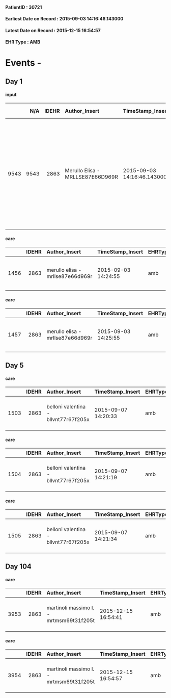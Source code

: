 
#### PatientID : 30721
#### Earliest Date on Record : 2015-09-03 14:16:46.143000
#### Latest Date on Record : 2015-12-15 16:54:57
#### EHR Type : AMB

# Events - 

## Day 1

#### input
|      |    N/A |   IDEHR | Author_Insert                    | TimeStamp_Insert           | EHRType   |   PatientID |   IDDigitalSignDocument | persone_vicine   |   Unnamed: 0_x.1 |   IDANAMNESI_SOCIALE | Patient   | FamigliaAltro   | Paziente_T   | FamigliaAltro_T   |   Non_Rilevabile_x.1 | Note_Non_Rilevabile_x.1   | opt_Problemi   | Note_I                                                                                                                                                                                                     | ds_note_timori                                                                                                                     | chk_contr_sintomi   | chk_competenza                                 | opt_paziente_a   | opt_famiglia_a   | opt_adeguatezza   | ds_note_ad                                                                                           | opt_paziente_solo   | ds_note_con               | opt_presente_assente   | Caregiver_principale                                                 | ds_familiari_coinv   | opt_necessario   | opt_risorse_ec   | opt_paziente_psi   | opt_Ins_vol   | ds_note_prio                                                                                                                | opt_inv_civile   | Needs     | Domestic partnership   | opt_famiglia_psi   |
|-----:|-------:|--------:|:---------------------------------|:---------------------------|:----------|------------:|------------------------:|:-----------------|-----------------:|---------------------:|:----------|:----------------|:-------------|:------------------|---------------------:|:--------------------------|:---------------|:-----------------------------------------------------------------------------------------------------------------------------------------------------------------------------------------------------------|:-----------------------------------------------------------------------------------------------------------------------------------|:--------------------|:-----------------------------------------------|:-----------------|:-----------------|:------------------|:-----------------------------------------------------------------------------------------------------|:--------------------|:--------------------------|:-----------------------|:---------------------------------------------------------------------|:---------------------|:-----------------|:-----------------|:-------------------|:--------------|:----------------------------------------------------------------------------------------------------------------------------|:-----------------|:----------|:-----------------------|:-------------------|
| 9543 |   9543 |    2863 | Merullo Elisa - MRLLSE87E66D969R | 2015-09-03 14:16:46.143000 | AMB       |       30721 |                  129965 | N/A              |             1282 |                  848 | Si#1      | Si#1            | Si#1         | Si#1              |                    0 | NR                        | Si#1           | La pz √® informata di tutto compresa la prognosi e la figlia riferisce che ha assunto un atteggiamento aggressivo nei loro confronti. Il coniuge e le figlie sono informati ed il coniuge √® molto provato | La figlia ha paura che il pap√† non riesca a gestire l'intera assistenza visto lo stato emotivo in cui in questo momento si trova. | controllo sintomi#0 | competenza/capacit√† assistenziale caregiver#0 | Indefinite#2     | Congruenti#1     | Da valutare#2     | Sono presenti le due figlie ed il coniuge. Non ci sono altri parenti o familiari che possano aiutare | No#0                | La pz vive con il coniuge | Presente#1             | Coniuge anche se lascer√≤ alla famiglia alcuni nominativi di badanti | Daughters            | Si#1             | Adeguate#1       | No#0               | Si#1          | Il bisogno espresso √® a livello clinico/assistenziale. Spiegato il senso della nostra assistenza ed il setting domiciliare | No#0             | Clinici#0 | Coniuge/Convivente#0   | No#0               |

#### care
|      |   IDEHR | Author_Insert                    | TimeStamp_Insert    | EHRType   |   PatientID |   IDGESTIONE_AUSILI |   ds_ncons |   opt_annulla_consegna | dt_Ric_consegna     | dt_ric_cons_forn    | opt_ausilio                             |
|-----:|--------:|:---------------------------------|:--------------------|:----------|------------:|--------------------:|-----------:|-----------------------:|:--------------------|:--------------------|:----------------------------------------|
| 1456 |    2863 | merullo elisa - mrllse87e66d969r | 2015-09-03 14:24:55 | amb       |       30721 |                1300 |      25961 |                      0 | 2015-08-27 00:00:00 | 2015-08-27 00:00:00 | antid air mattress with compressor # 16 |

#### care
|      |   IDEHR | Author_Insert                    | TimeStamp_Insert    | EHRType   |   PatientID |   IDGESTIONE_AUSILI |   ds_ncons |   opt_annulla_consegna | dt_Ric_consegna     | dt_ric_cons_forn    | opt_ausilio                                     |
|-----:|--------:|:---------------------------------|:--------------------|:----------|------------:|--------------------:|-----------:|-----------------------:|:--------------------|:--------------------|:------------------------------------------------|
| 1457 |    2863 | merullo elisa - mrllse87e66d969r | 2015-09-03 14:25:55 | amb       |       30721 |                1301 |      25961 |                      0 | 2015-08-27 00:00:00 | 2015-08-27 00:00:00 | electronic articulated bed with side rails # 14 |


## Day 5

#### care
|      |   IDEHR | Author_Insert                        | TimeStamp_Insert    | EHRType   |   PatientID |   IDGESTIONE_AUSILI |   ds_ncons |   ds_nritiro |   opt_annulla_consegna | dt_Ric_consegna     | dt_ric_cons_forn    | dt_ric_ritiro_forn   | opt_ausilio                                     |
|-----:|--------:|:-------------------------------------|:--------------------|:----------|------------:|--------------------:|-----------:|-------------:|-----------------------:|:--------------------|:--------------------|:---------------------|:------------------------------------------------|
| 1503 |    2863 | belloni valentina - bllvnt77r67f205x | 2015-09-07 14:20:33 | amb       |       30721 |                1347 |      25961 |        26026 |                      0 | 2015-08-27 00:00:00 | 2015-08-27 00:00:00 | 2015-09-07 00:00:00  | electronic articulated bed with side rails # 14 |

#### care
|      |   IDEHR | Author_Insert                        | TimeStamp_Insert    | EHRType   |   PatientID |   IDGESTIONE_AUSILI |   ds_ncons |   ds_nritiro |   opt_annulla_consegna | dt_Ric_consegna     | dt_ric_cons_forn    | dt_ric_ritiro       | dt_ric_ritiro_forn   | opt_ausilio                             |
|-----:|--------:|:-------------------------------------|:--------------------|:----------|------------:|--------------------:|-----------:|-------------:|-----------------------:|:--------------------|:--------------------|:--------------------|:---------------------|:----------------------------------------|
| 1504 |    2863 | belloni valentina - bllvnt77r67f205x | 2015-09-07 14:21:19 | amb       |       30721 |                1348 |      25961 |        26026 |                      0 | 2015-08-27 00:00:00 | 2015-08-27 00:00:00 | 2015-09-07 00:00:00 | 2015-09-07 00:00:00  | antid air mattress with compressor # 16 |

#### care
|      |   IDEHR | Author_Insert                        | TimeStamp_Insert    | EHRType   |   PatientID |   IDGESTIONE_AUSILI |   ds_ncons |   ds_nritiro |   opt_annulla_consegna | dt_Ric_consegna     | dt_ric_cons_forn    | dt_ric_ritiro       | dt_ric_ritiro_forn   | opt_ausilio                                     |
|-----:|--------:|:-------------------------------------|:--------------------|:----------|------------:|--------------------:|-----------:|-------------:|-----------------------:|:--------------------|:--------------------|:--------------------|:---------------------|:------------------------------------------------|
| 1505 |    2863 | belloni valentina - bllvnt77r67f205x | 2015-09-07 14:21:34 | amb       |       30721 |                1349 |      25961 |        26026 |                      0 | 2015-08-27 00:00:00 | 2015-08-27 00:00:00 | 2015-09-07 00:00:00 | 2015-09-07 00:00:00  | electronic articulated bed with side rails # 14 |


## Day 104

#### care
|      |   IDEHR | Author_Insert                           | TimeStamp_Insert    | EHRType   |   PatientID |   IDGESTIONE_AUSILI |   ds_ncons |   ds_nritiro | dt_ritiro           |   opt_annulla_consegna | dt_Ric_consegna     | dt_ric_cons_forn    | dt_ric_ritiro       | dt_ric_ritiro_forn   | opt_ausilio                                     |
|-----:|--------:|:----------------------------------------|:--------------------|:----------|------------:|--------------------:|-----------:|-------------:|:--------------------|-----------------------:|:--------------------|:--------------------|:--------------------|:---------------------|:------------------------------------------------|
| 3953 |    2863 | martinoli massimo l. - mrtmsm69t31f205t | 2015-12-15 16:54:41 | amb       |       30721 |                3811 |      25961 |        26026 | 2015-09-09 00:00:00 |                      0 | 2015-08-27 00:00:00 | 2015-08-27 00:00:00 | 2015-09-07 00:00:00 | 2015-09-07 00:00:00  | electronic articulated bed with side rails # 14 |

#### care
|      |   IDEHR | Author_Insert                           | TimeStamp_Insert    | EHRType   |   PatientID |   IDGESTIONE_AUSILI |   ds_ncons |   ds_nritiro | dt_ritiro           |   opt_annulla_consegna | dt_Ric_consegna     | dt_ric_cons_forn    | dt_ric_ritiro       | dt_ric_ritiro_forn   | opt_ausilio                             |
|-----:|--------:|:----------------------------------------|:--------------------|:----------|------------:|--------------------:|-----------:|-------------:|:--------------------|-----------------------:|:--------------------|:--------------------|:--------------------|:---------------------|:----------------------------------------|
| 3954 |    2863 | martinoli massimo l. - mrtmsm69t31f205t | 2015-12-15 16:54:57 | amb       |       30721 |                3812 |      25961 |        26026 | 2015-09-09 00:00:00 |                      0 | 2015-08-27 00:00:00 | 2015-08-27 00:00:00 | 2015-09-07 00:00:00 | 2015-09-07 00:00:00  | antid air mattress with compressor # 16 |


